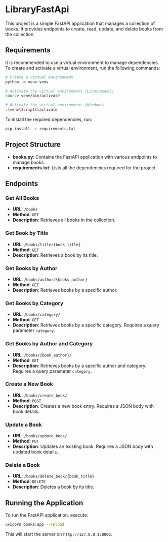 # LibraryFastApi

This project is a simple FastAPI application that manages a collection of books. It provides endpoints to create, read, update, and delete books from the collection.

## Requirements

It is recommended to use a virtual environment to manage dependencies. To create and activate a virtual environment, run the following commands:

```bash
# Create a virtual environment
python -m venv venv

# Activate the virtual environment (Linux/macOS)
source venv/bin/activate

# Activate the virtual environment (Windows)
.\venv\Scripts\activate
```

To install the required dependencies, run:

```bash
pip install -r requirements.txt
```

## Project Structure

- **books.py**: Contains the FastAPI application with various endpoints to manage books.
- **requirements.txt**: Lists all the dependencies required for the project.

## Endpoints

### Get All Books

- **URL**: `/books`
- **Method**: `GET`
- **Description**: Retrieves all books in the collection.

### Get Book by Title

- **URL**: `/books/title/{book_title}`
- **Method**: `GET`
- **Description**: Retrieves a book by its title.

### Get Books by Author

- **URL**: `/books/author/{books_author}`
- **Method**: `GET`
- **Description**: Retrieves books by a specific author.

### Get Books by Category

- **URL**: `/books/category/`
- **Method**: `GET`
- **Description**: Retrieves books by a specific category. Requires a query parameter `category`.

### Get Books by Author and Category

- **URL**: `/books/{book_author}/`
- **Method**: `GET`
- **Description**: Retrieves books by a specific author and category. Requires a query parameter `category`.

### Create a New Book

- **URL**: `/books/create_book/`
- **Method**: `POST`
- **Description**: Creates a new book entry. Requires a JSON body with book details.

### Update a Book

- **URL**: `/books/update_book/`
- **Method**: `PUT`
- **Description**: Updates an existing book. Requires a JSON body with updated book details.

### Delete a Book

- **URL**: `/books/delete_book/{book_title}`
- **Method**: `DELETE`
- **Description**: Deletes a book by its title.

## Running the Application

To run the FastAPI application, execute:

```bash
uvicorn books:app --reload
```

This will start the server on `http://127.0.0.1:8000`.
